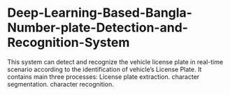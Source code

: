 # Deep-Learning-Based-Bangla-Number-plate-Detection-and-Recognition-System
This system can detect and recognize the vehicle license plate in real-time scenario  according to the identification of vehicle’s License Plate. It contains main three  processes: License plate extraction. character segmentation. character recognition.
